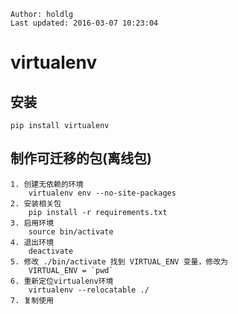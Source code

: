 ```
Author: holdlg
Last updated: 2016-03-07 10:23:04
```

# virtualenv 
## 安装
<code>pip install virtualenv</code>

## 制作可迁移的包(离线包)
```
1. 创建无依赖的环境
    virtualenv env --no-site-packages
2. 安装相关包
    pip install -r requirements.txt
3. 启用环境
    source bin/activate
4. 退出环境
    deactivate
5. 修改 ./bin/activate 找到 VIRTUAL_ENV 变量，修改为
    VIRTUAL_ENV = `pwd`
6. 重新定位virtualenv环境
    virtualenv --relocatable ./
7. 复制使用
```